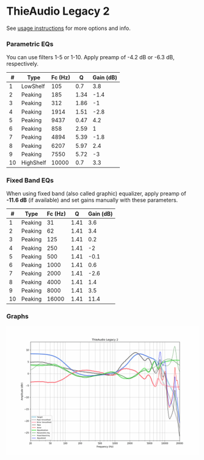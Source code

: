 # ThieAudio Legacy 2
See [usage instructions](https://github.com/jaakkopasanen/AutoEq#usage) for more options and info.

### Parametric EQs
You can use filters 1-5 or 1-10. Apply preamp of -4.2 dB or -6.3 dB, respectively.

|   # | Type      |   Fc (Hz) |    Q |   Gain (dB) |
|-----|-----------|-----------|------|-------------|
|   1 | LowShelf  |       105 | 0.7  |         3.8 |
|   2 | Peaking   |       185 | 1.34 |        -1.4 |
|   3 | Peaking   |       312 | 1.86 |        -1   |
|   4 | Peaking   |      1914 | 1.51 |        -2.8 |
|   5 | Peaking   |      9437 | 0.47 |         4.2 |
|   6 | Peaking   |       858 | 2.59 |         1   |
|   7 | Peaking   |      4894 | 5.39 |        -1.8 |
|   8 | Peaking   |      6207 | 5.97 |         2.4 |
|   9 | Peaking   |      7550 | 5.72 |        -3   |
|  10 | HighShelf |     10000 | 0.7  |         3.3 |

### Fixed Band EQs
When using fixed band (also called graphic) equalizer, apply preamp of **-11.6 dB** (if available) and set gains manually with these parameters.

|   # | Type    |   Fc (Hz) |    Q |   Gain (dB) |
|-----|---------|-----------|------|-------------|
|   1 | Peaking |        31 | 1.41 |         3.6 |
|   2 | Peaking |        62 | 1.41 |         3.4 |
|   3 | Peaking |       125 | 1.41 |         0.2 |
|   4 | Peaking |       250 | 1.41 |        -2   |
|   5 | Peaking |       500 | 1.41 |        -0.1 |
|   6 | Peaking |      1000 | 1.41 |         0.6 |
|   7 | Peaking |      2000 | 1.41 |        -2.6 |
|   8 | Peaking |      4000 | 1.41 |         1.4 |
|   9 | Peaking |      8000 | 1.41 |         3.5 |
|  10 | Peaking |     16000 | 1.41 |        11.4 |

### Graphs
![](./ThieAudio%20Legacy%202.png)
